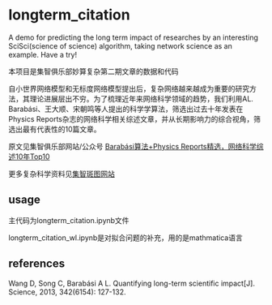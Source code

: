 # longterm_citation
A demo for predicting the long term impact of researches by an interesting SciSci(science of science) algorithm,
taking network science as an example. Have a try!

本项目是集智俱乐部妙算复杂第二期文章的数据和代码

自小世界网络模型和无标度网络模型提出后，复杂网络越来越成为重要的研究方法，其理论进展层出不穷。为了梳理近年来网络科学领域的趋势，我们利用AL. Barabási、王大顺、宋朝鸣等人提出的科学学算法，筛选出过去十年发表在Physics Reports杂志的网络科学相关综述文章，并从长期影响力的综合视角，筛选出最有代表性的10篇文章。


原文见集智俱乐部网站/公众号 [Barabási算法+Physics Reports精选，网络科学综述10年Top10](https://swarma.org/?p=33078)

更多复杂科学资料见[集智斑图网站](https://pattern.swarma.org/)

## usage
主代码为longterm_citation.ipynb文件

longterm_citation_wl.ipynb是对拟合问题的补充，用的是mathmatica语言

## references
Wang D, Song C, Barabási A L. Quantifying long-term scientific impact[J]. Science, 2013, 342(6154): 127-132.
